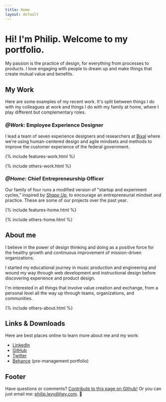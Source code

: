 ```yaml
---
title: Home
layout: default
---
```


# Hi! I'm Philip. Welcome to my portfolio.
My passion is the practice of design, for everything from processes to products. I love engaging with people to dream up and make things that create mutual value and benefits.

## My Work
Here are some examples of my recent work. It's split between things I do with my colleagues at work and things I do with my family at home, where I play different but complementary roles.

### _@Work_: Employee Experience Designer
I lead a team of seven experience designers and researchers at [Bixal](https://www.bixal.com/) where we're using human-centered design and agile mindsets and methods to improve the customer experience of the federal government.

{% include features-work.html %}

{% include others-work.html %}

### _@Home_: Chief Entrepreneurship Officer
Our family of four runs a modified version of "startup and experiment cycles," inspired by [_Shape Up_](https://basecamp.com/shapeup/), to encourage an entrepreneurial mindset and practice. These are some of our projects over the past year.

{% include features-home.html %}

{% include others-home.html %}

## About me
I believe in the power of design thinking and doing as a positive force for the healthy growth and continuous improvement of mission-driven organizations.

I started my educational journey in music production and engineering and wound my way through web development and instructional design before discovering experience and product design.

I'm interested in all things that involve value creation and exchange, from a personal level all the way up through teams, organizations, and communities.

{% include others-about.html %}

## Links & Downloads

Here are best places online to learn more about me and my work:
* [LinkedIn](https://www.linkedin.com/in/philipglevy/)
* [GitHub](https://github.com/pglevy)
* [Twitter](https://twitter.com/pglevy)
* [Behance](https://www.behance.net/philipglevy) (pre-management portfolio)

## Footer
Have questions or comments? [Contribute to this page on Github!](https://github.com/pglevy/portfolio) Or you can just email me: [philip.levy@hey.com](mailto:philip.levy@hey.com). 👋

